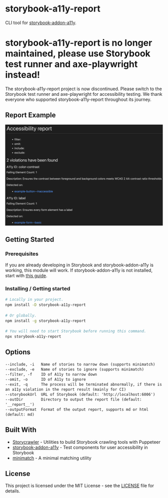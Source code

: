 # storybook-a11y-report

CLI tool for [storybook-addon-a11y](https://github.com/storybookjs/storybook/tree/next/addons/a11y).

# storybook-a11y-report is no longer maintained, please use Storybook test runner and axe-playwright instead!

The storybook-a11y-report project is now discontinued.
Please switch to the Storybook test runner and axe-playwright for accessibility testing.
We thank everyone who supported storybook-a11y-report throughout its journey.

## Report Example

![Report examples](docs/example.png)

## Getting Started

### Prerequisites

If you are already developing in Storybook and storybook-addon-a11y is working, this module will work.
If storybook-addon-a11y is not installed, start with [this guide](https://github.com/storybookjs/storybook/tree/next/addons/a11y#getting-started).

### Installing / Getting started

```sh
# Locally in your project.
npm install -D storybook-a11y-report

# Or globally.
npm install -g storybook-a11y-report

# You will need to start Storybook before running this command.
npx storybook-a11y-report
```

## Options

```text
--include, -i   Name of stories to narrow down (supports minimatch)
--exclude, -e   Name of stories to ignore (supports minimatch)
--filter, -f    ID of A11y to narrow down
--omit, -o      ID of A11y to ignore
--exit, -q      The process will be terminated abnormally, if there is an a11y violation in the report result (mainly for CI)
--storybookUrl  URL of Storybook (default: 'http://localhost:6006')
--outDir        Directory to output the report file (default: '__report__')
--outputFormat  Format of the output report, supports md or html (default: md)
```

## Built With

- [Storycrawler](https://github.com/reg-viz/storycap/tree/master/packages/storycrawler) - Utilities to build Storybook crawling tools with Puppeteer
- [storybook-addon-a11y](https://github.com/storybookjs/storybook/tree/next/addons/a11y) - Test components for user accessibility in Storybook
- [minimatch](https://github.com/isaacs/minimatch) - A minimal matching utility

## License

This project is licensed under the MIT License - see the [LICENSE](LICENSE) file for details.
